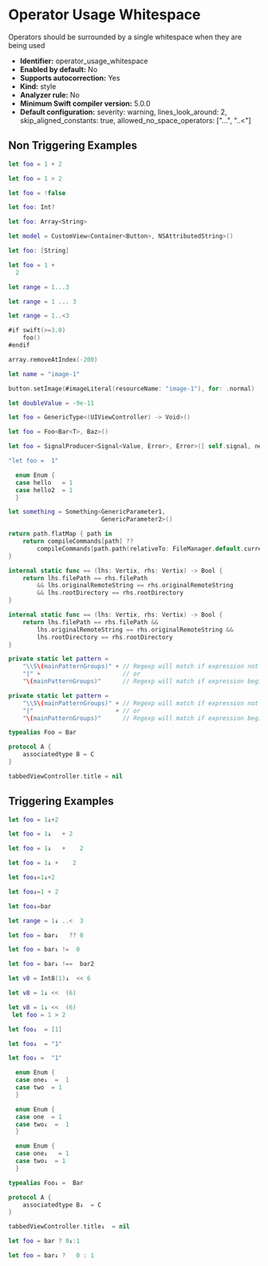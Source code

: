 # Operator Usage Whitespace

Operators should be surrounded by a single whitespace when they are being used

* **Identifier:** operator_usage_whitespace
* **Enabled by default:** No
* **Supports autocorrection:** Yes
* **Kind:** style
* **Analyzer rule:** No
* **Minimum Swift compiler version:** 5.0.0
* **Default configuration:** severity: warning, lines_look_around: 2, skip_aligned_constants: true, allowed_no_space_operators: ["...", "..<"]

## Non Triggering Examples

```swift
let foo = 1 + 2

```

```swift
let foo = 1 > 2

```

```swift
let foo = !false

```

```swift
let foo: Int?

```

```swift
let foo: Array<String>

```

```swift
let model = CustomView<Container<Button>, NSAttributedString>()

```

```swift
let foo: [String]

```

```swift
let foo = 1 + 
  2

```

```swift
let range = 1...3

```

```swift
let range = 1 ... 3

```

```swift
let range = 1..<3

```

```swift
#if swift(>=3.0)
    foo()
#endif

```

```swift
array.removeAtIndex(-200)

```

```swift
let name = "image-1"

```

```swift
button.setImage(#imageLiteral(resourceName: "image-1"), for: .normal)

```

```swift
let doubleValue = -9e-11

```

```swift
let foo = GenericType<(UIViewController) -> Void>()

```

```swift
let foo = Foo<Bar<T>, Baz>()

```

```swift
let foo = SignalProducer<Signal<Value, Error>, Error>([ self.signal, next ]).flatten(.concat)

```

```swift
"let foo =  1"
```

```swift
  enum Enum {
  case hello   = 1
  case hello2  = 1
  }
```

```swift
let something = Something<GenericParameter1,
                          GenericParameter2>()
```

```swift
return path.flatMap { path in
    return compileCommands[path] ??
        compileCommands[path.path(relativeTo: FileManager.default.currentDirectoryPath)]
}
```

```swift
internal static func == (lhs: Vertix, rhs: Vertix) -> Bool {
    return lhs.filePath == rhs.filePath
        && lhs.originalRemoteString == rhs.originalRemoteString
        && lhs.rootDirectory == rhs.rootDirectory
}
```

```swift
internal static func == (lhs: Vertix, rhs: Vertix) -> Bool {
    return lhs.filePath == rhs.filePath &&
        lhs.originalRemoteString == rhs.originalRemoteString &&
        lhs.rootDirectory == rhs.rootDirectory
}
```

```swift
private static let pattern =
    "\\S\(mainPatternGroups)" + // Regexp will match if expression not begin with comma
    "|" +                       // or
    "\(mainPatternGroups)"      // Regexp will match if expression begins with comma
```

```swift
private static let pattern =
    "\\S\(mainPatternGroups)" + // Regexp will match if expression not begin with comma
    "|"                       + // or
    "\(mainPatternGroups)"      // Regexp will match if expression begins with comma
```

```swift
typealias Foo = Bar
```

```swift
protocol A {
    associatedtype B = C
}
```

```swift
tabbedViewController.title = nil
```

## Triggering Examples

```swift
let foo = 1↓+2

```

```swift
let foo = 1↓   + 2

```

```swift
let foo = 1↓   +    2

```

```swift
let foo = 1↓ +    2

```

```swift
let foo↓=1↓+2

```

```swift
let foo↓=1 + 2

```

```swift
let foo↓=bar

```

```swift
let range = 1↓ ..<  3

```

```swift
let foo = bar↓   ?? 0

```

```swift
let foo = bar↓ !=  0

```

```swift
let foo = bar↓ !==  bar2

```

```swift
let v8 = Int8(1)↓  << 6

```

```swift
let v8 = 1↓ <<  (6)

```

```swift
let v8 = 1↓ <<  (6)
 let foo = 1 > 2

```

```swift
let foo↓  = [1]

```

```swift
let foo↓  = "1"

```

```swift
let foo↓ =  "1"

```

```swift
  enum Enum {
  case one↓  =  1
  case two  = 1
  }
```

```swift
  enum Enum {
  case one  = 1
  case two↓  =  1
  }
```

```swift
  enum Enum {
  case one↓   = 1
  case two↓  = 1
  }
```

```swift
typealias Foo↓ =  Bar
```

```swift
protocol A {
    associatedtype B↓  = C
}
```

```swift
tabbedViewController.title↓  = nil
```

```swift
let foo = bar ? 0↓:1
```

```swift
let foo = bar↓ ?   0 : 1
```